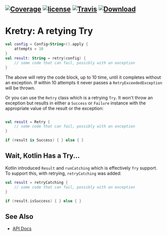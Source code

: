 [![Coverage](https://codecov.io/gh/nwillc/kretry/branch/master/graphs/badge.svg?branch=master)](https://codecov.io/gh/nwillc/kretry)
[![license](https://img.shields.io/github/license/nwillc/kretry.svg)](https://tldrlegal.com/license/-isc-license)
[![Travis](https://img.shields.io/travis/nwillc/kretry.svg)](https://travis-ci.org/nwillc/kretry)
[![Download](https://api.bintray.com/packages/nwillc/maven/kretry/images/download.svg)](https://bintray.com/nwillc/maven/kretry/_latestVersion)
------
# Kretry: A retying Try

```kotlin
val config = Config<String>().apply {
    attempts = 10
}
val result: String = retry(config) {
    // some code that can fail, possibly with an exception
}
```

The above will retry the code block, up to 10 time, until it completes without an exception. If within 10 attempts
it never passes a `RetryExceededException` will be thrown.

Or you can use the `Retry` class which is a retrying `Try`. It won't throw an exception but results in either a `Success`
or `Failure` instance with the appropriate value of the result or the exception:

```kotlin

val result = Retry {
    // some code that can fail, possibly with an exception
}

if (result is Success) { } else { }

```

## Wait, Kotlin Has a Try...

Kotlin introduced `Result` and `runCatching` which is effectively `Try` support.  To support this, with retrying,
`retryCatching` was added:

```kotlin
val result = retryCatching {
    // some code that can fail, possibly with an exception
}

if (result.isSuccess) { } else { }

```

## See Also

- [API Docs](https://nwillc.github.io/kretry/kretry)
